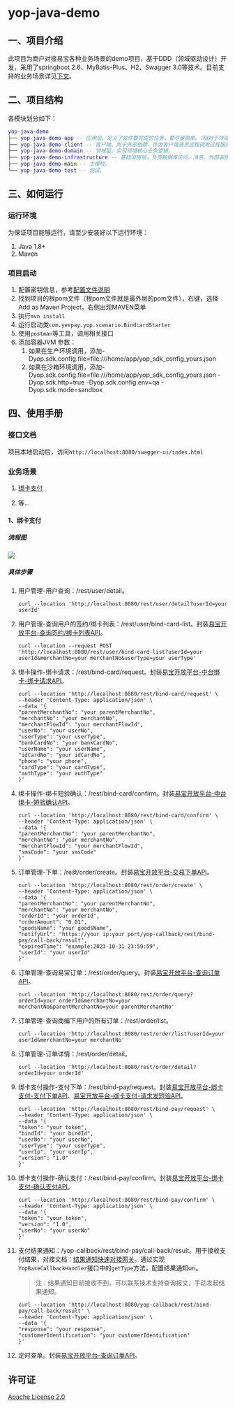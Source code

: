 # yop-java-demo

## 一、项目介绍

此项目为商户对接易宝各种业务场景的demo项目，基于DDD（领域驱动设计）开发，采用了springboot 2.6、MyBatis-Plus、H2、Swagger 3.0等技术。目前支持的业务场景详见[下文](#scenario)。

## 二、项目结构

各模块划分如下：

``` lua
yop-java-demo
├── yop-java-demo-app -- 应用层。定义了软件要完成的任务，要尽量简单。（相对于领域层，应用层是很薄的一层）
├── yop-java-demo-client -- 客户端。用于外部依赖，作为客户端请求远程调用过程服务（RPC）所用。
├── yop-java-demo-domain -- 领域层。实现领域核心业务逻辑。
├── yop-java-demo-infrastructure -- 基础设施层。负责数据库访问、消息、外部调用等能力。
├── yop-java-demo-main -- 主模块。
└── yop-java-demo-test -- 测试。
```

## 三、如何运行

### 运行环境

为保证项目能够运行，请至少安装好以下运行环境：

1. Java 1.8+
2. Maven

### 项目启动

1. 配置密钥信息，参考[配置文件说明](https://open.yeepay.com/docs/open/platform-doc/sdk_guide-sm/java-sdk-guide-sm#%E4%B8%83-%E9%99%84%E5%BD%95-%E9%85%8D%E7%BD%AE%E6%96%87%E4%BB%B6%E8%AF%A6%E7%BB%86%E8%AF%B4%E6%98%8E)
2. 找到项目的根pom文件（根pom文件就是最外层的pom文件），右键，选择Add as Maven Project，右侧出现MAVEN菜单
3. 执行`mvn install`
4. 运行启动类`com.yeepay.yop.scenario.BindcardStarter`
5. 使用`postman`等工具，调用相关接口
6. 添加容器JVM 参数： 
   1. 如果在生产环境调用，添加-Dyop.sdk.config.file=file:///home/app/yop_sdk_config_yours.json
   2. 如果在沙箱环境调用，添加-Dyop.sdk.config.file=file:///home/app/yop_sdk_config_yours.json -Dyop.sdk.http=true -Dyop.sdk.config.env=qa -Dyop.sdk.mode=sandbox

## 四、使用手册

### 接口文档

项目本地启动后，访问`http://localhost:8080/swagger-ui/index.html`

### <a id="scenario">业务场景</a>

1. [绑卡支付](#bindcard)

2. 等...

#### 1、<a id="bindcard">绑卡支付</a>

##### 流程图
   ![](imgs/bindcard_flowchart.png)

##### 具体步骤

1. 用户管理-用户查询：/rest/user/detail。

   ```text
   curl --location 'http://localhost:8080/rest/user/detail?userId=your userId'
   ```

2. 用户管理-查询用户的签约/绑卡列表：/rest/user/bind-card-list。封装[易宝开放平台-查询签约/绑卡列表API](https://open.yeepay.com/docs/apis/bzshsfk/options__rest__v1.0__frontcashier__bindcard__bindcardlist)。

   ```text
   curl --location --request POST 'http://localhost:8080/rest/user/bind-card-list?userId=your userId&merchantNo=your merchantNo&userType=your userType'
   ```
3. 绑卡操作-绑卡请求：/rest/bind-card/request。封装[易宝开放平台-中台绑卡-绑卡请求API](https://open.yeepay.com/docs/apis/bzshsfk/options__rest__v2.0__frontcashier__bindcard__request)。

   ```text
   curl --location 'http://localhost:8080/rest/bind-card/request' \
   --header 'Content-Type: application/json' \
   --data '{
   "parentMerchantNo": "your parentMerchantNo",
   "merchantNo": "your merchantNo",
   "merchantFlowId": "your merchantFlowId",
   "userNo": "your userNo",
   "userType": "your userType",
   "bankCardNo": "your bankCardNo",
   "userName": "your userName",
   "idCardNo": "your idCardNo",
   "phone": "your phone",
   "cardType": "your cardType",
   "authType": "your authType"
   }'
   ```
4. 绑卡操作-绑卡短验确认：/rest/bind-card/confirm。封装[易宝开放平台-中台绑卡-短验确认API](https://open.yeepay.com/docs/apis/bzshsfk/options__rest__v2.0__frontcashier__bindcard__confirm)。

   ```text
   curl --location 'http://localhost:8080/rest/bind-card/confirm' \
   --header 'Content-Type: application/json' \
   --data '{
   "parentMerchantNo": "your parentMerchantNo",
   "merchantNo": "your merchantNo",
   "merchantFlowId": "your merchantFlowId",
   "smsCode": "your smsCode"
   }'
   ```
5. 订单管理-下单：/rest/order/create。封装[易宝开放平台-交易下单API](https://open.yeepay.com/docs/apis/bzshsfk/options__rest__v1.0__trade__order)。

   ```text
   curl --location 'http://localhost:8080/rest/order/create' \
   --header 'Content-Type: application/json' \
   --data '{
   "parentMerchantNo": "your parentMerchantNo",
   "merchantNo": "your merchantNo",
   "orderId": "your orderId",
   "orderAmount": "0.01",
   "goodsName": "your goodsName",
   "notifyUrl": "https://your ip:your port/yop-callback/rest/bind-pay/call-back/result",
   "expiredTime": "example:2023-10-31 23:59:59",
   "userId": "your userId"
   }'
   ```
6. 订单管理-查询易宝订单：/rest/order/query。封装[易宝开放平台-查询订单API](https://open.yeepay.com/docs/apis/bzshsfk/options__rest__v1.0__trade__order__query)。

   ```text
   curl --location 'http://localhost:8080/rest/order/query?orderId=your orderId&merchantNo=your merchantNo&parentMerchantNo=your parentMerchantNo'
   ````
7. 订单管理-查询商编下用户的所有订单：/rest/order/list。

   ```text
   curl --location 'http://localhost:8080/rest/order/list?userId=your userId&merchantNo=your merchantNo'
   ```
8. 订单管理-订单详情：/rest/order/detail。

   ```text
   curl --location 'http://localhost:8080/rest/order/detail?orderId=your orderId'
   ```
9. 绑卡支付操作-支付下单：/rest/bind-pay/request。封装[易宝开放平台-绑卡支付-支付下单API](https://open.yeepay.com/docs/apis/bzshsfk/options__rest__v1.0__frontcashier__bindpay__request)、[易宝开放平台-绑卡支付-请求发短验API](https://open.yeepay.com/docs/apis/bzshsfk/options__rest__v1.0__frontcashier__bindpay__sendsms)。

   ```text
   curl --location 'http://localhost:8080/rest/bind-pay/request' \
   --header 'Content-Type: application/json' \
   --data '{
   "token": "your token",
   "bindId": "your bindId",
   "userNo": "your userNo",
   "userType": "your userType",
   "userIp": "your userIp",
   "version": "1.0"
   }'
   ```
10. 绑卡支付操作-确认支付：/rest/bind-pay/confirm。封装[易宝开放平台-绑卡支付-确认支付API](https://open.yeepay.com/docs/apis/bzshsfk/options__rest__v1.0__frontcashier__bindpay__confirm)。

    ```text
    curl --location 'http://localhost:8080/rest/bind-pay/confirm' \
    --header 'Content-Type: application/json' \
    --data '{
    "token": "your token",
    "version": "1.0",
    "userNo": "your userNo"
    }'
    ```
11. 支付结果通知：/yop-callback/rest/bind-pay/call-back/result。用于接收支付结果，对接文档：[结果通知快速对接网关](https://open.yeepay.com/docs/open/platform-doc/notifys/yop-isv-gateways-sm)。通过实现`YopBaseCallbackHandler`接口中的`getType`方法，配置结果通知uri。

    > 注：结果通知目前接收不到。可以联系技术支持查询报文，手动发起结果通知。

    ```text
    curl --location 'http://localhost:8080/yop-callback/rest/bind-pay/call-back/result' \
    --header 'Content-Type: application/json' \
    --data '{
    "response": "your response",
    "customerIdentification": "your customerIdentification"
    }'
    ```
12. 定时查单。封装[易宝开放平台-查询订单API](https://open.yeepay.com/docs/apis/bzshsfk/options__rest__v1.0__trade__order__query)。


## 许可证

[Apache License 2.0](LICENSE)


